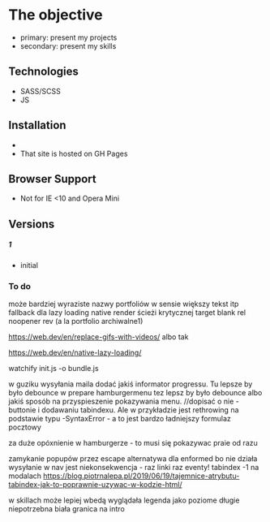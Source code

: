 
# The objective

  - primary: present my projects
  - secondary: present my skills


## Technologies

 - SASS/SCSS
 - JS
 

## Installation
- 
- That site is hosted on GH Pages

## Browser Support

- Not for IE <10 and Opera Mini

## Versions
##### 1 
- initial


### To do

może bardziej wyraziste nazwy portfoliów w sensie większy tekst itp
fallback dla lazy loading native
render ścieżi krytycznej 
target blank rel noopener rev (a la portfolio archiwalne1)

https://web.dev/en/replace-gifs-with-videos/ albo tak

https://web.dev/en/native-lazy-loading/

watchify init.js -o bundle.js

w guziku wysyłania maila dodać jakiś informator progressu. Tu lepsze by było debounce
w prepare hamburgermenu tez lepsz by było debounce albo jakiś sposób na przyspieszenie pokazywania menu.
      //dopisać o nie -buttonie i dodawaniu tabindexu. Ale w przykładzie jest rethrowing na podstawie typu -SyntaxError - a to jest bardzo 
ładniejszy formulaz pocztowy

za duże opóxnienie w hamburgerze - to musi się pokazywac praie od razu

zamykanie popupów przez escape
alternatywa dla enformed bo nie działa wysyłanie
w nav jest niekonsekwencja - raz linki raz eventy!
tabindex -1 na modalach
https://blog.piotrnalepa.pl/2019/06/19/tajemnice-atrybutu-tabindex-jak-to-poprawnie-uzywac-w-kodzie-html/


w skillach może lepiej wbedą wyglądała legenda jako poziome długie
niepotrzebna biała granica na intro